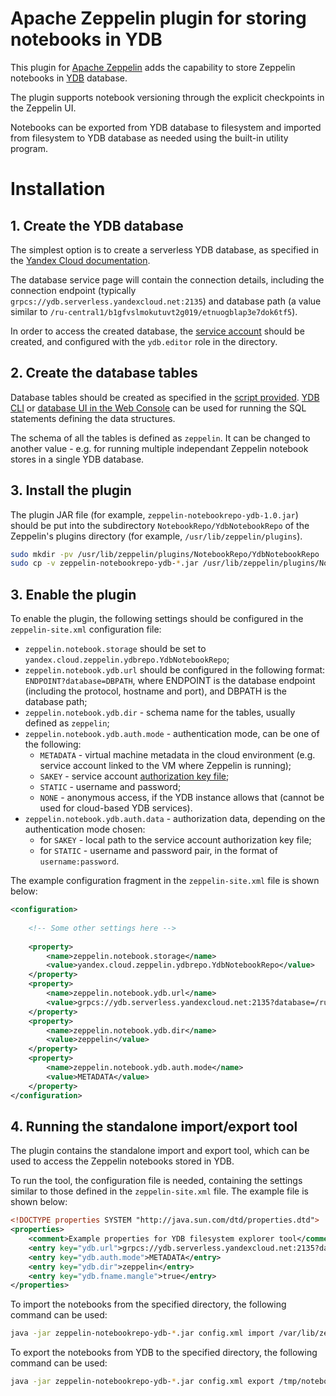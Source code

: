 # Apache Zeppelin plugin for storing notebooks in YDB

This plugin for [Apache Zeppelin](https://zeppelin.apache.org/) adds the capability to store Zeppelin notebooks in [YDB](https://ydb.tech) database.

The plugin supports notebook versioning through the explicit checkpoints in the Zeppelin UI.

Notebooks can be exported from YDB database to filesystem and imported from filesystem to YDB database as needed using the built-in utility program.

# Installation

## 1. Create the YDB database

The simplest option is to create a serverless YDB database, as specified in the [Yandex Cloud documentation](https://cloud.yandex.ru/docs/ydb/quickstart#create-db).

The database service page will contain the connection details, including the connection endpoint (typically `grpcs://ydb.serverless.yandexcloud.net:2135`) and database path (a value similar to `/ru-central1/b1gfvslmokutuvt2g019/etnuogblap3e7dok6tf5`).

In order to access the created database, the [service account](https://cloud.yandex.ru/docs/iam/concepts/users/service-accounts) should be created, and configured with the `ydb.editor` role in the directory.

## 2. Create the database tables

Database tables should be created as specified in the [script provided](scripts/ydb-notebook-repo.sql). [YDB CLI](https://cloud.yandex.ru/docs/ydb/operations/connection) or [database UI in the Web Console](https://cloud.yandex.ru/docs/ydb/operations/crud#web-sql) can be used for running the SQL statements defining the data structures.

The schema of all the tables is defined as `zeppelin`. It can be changed to another value - e.g. for running multiple independant Zeppelin notebook stores in a single YDB database.

## 3. Install the plugin

The plugin JAR file (for example, `zeppelin-notebookrepo-ydb-1.0.jar`) should be put into the subdirectory `NotebookRepo/YdbNotebookRepo` of the Zeppelin's plugins directory (for example, `/usr/lib/zeppelin/plugins`).

```bash
sudo mkdir -pv /usr/lib/zeppelin/plugins/NotebookRepo/YdbNotebookRepo
sudo cp -v zeppelin-notebookrepo-ydb-*.jar /usr/lib/zeppelin/plugins/NotebookRepo/YdbNotebookRepo/
```

## 3. Enable the plugin

To enable the plugin, the following settings should be configured in the `zeppelin-site.xml` configuration file:

* `zeppelin.notebook.storage` should be set to `yandex.cloud.zeppelin.ydbrepo.YdbNotebookRepo`;
* `zeppelin.notebook.ydb.url` should be configured in the following format: `ENDPOINT?database=DBPATH`, where ENDPOINT is the database endpoint (including the protocol, hostname and port), and DBPATH is the database path;
* `zeppelin.notebook.ydb.dir` - schema name for the tables, usually defined as `zeppelin`;
* `zeppelin.notebook.ydb.auth.mode` - authentication mode, can be one of the following:
    * `METADATA` - virtual machine metadata in the cloud environment (e.g. service account linked to the VM where Zeppelin is running);
    * `SAKEY` - service account [authorization key file](https://cloud.yandex.ru/docs/iam/concepts/authorization/key);
    * `STATIC` - username and password;
    * `NONE` - anonymous access, if the YDB instance allows that (cannot be used for cloud-based YDB services).
* `zeppelin.notebook.ydb.auth.data` - authorization data, depending on the authentication mode chosen:
    * for `SAKEY` - local path to the service account authorization key file;
    * for `STATIC` - username and password pair, in the format of `username:password`.

The example configuration fragment in the `zeppelin-site.xml` file is shown below:

```xml
<configuration>
    
    <!-- Some other settings here -->
    
    <property>
        <name>zeppelin.notebook.storage</name>
        <value>yandex.cloud.zeppelin.ydbrepo.YdbNotebookRepo</value>
    </property>
    <property>
        <name>zeppelin.notebook.ydb.url</name>
        <value>grpcs://ydb.serverless.yandexcloud.net:2135?database=/ru-central1/b1gfvslmokutuvt2g019/etnuogblap3e7dok6tf5</value>
    </property>
    <property>
        <name>zeppelin.notebook.ydb.dir</name>
        <value>zeppelin</value>
    </property>
    <property>
        <name>zeppelin.notebook.ydb.auth.mode</name>
        <value>METADATA</value>
    </property>
</configuration>
```

## 4. Running the standalone import/export tool

The plugin contains the standalone import and export tool, which can be used to access the Zeppelin notebooks stored in YDB.

To run the tool, the configuration file is needed, containing the settings similar to those defined in the `zeppelin-site.xml` file. The example file is shown below:

```xml
<!DOCTYPE properties SYSTEM "http://java.sun.com/dtd/properties.dtd">
<properties>
    <comment>Example properties for YDB filesystem explorer tool</comment>
    <entry key="ydb.url">grpcs://ydb.serverless.yandexcloud.net:2135?database=/ru-central1/b1gfvslmokutuvt2g019/etnuogblap3e7dok6tf5</entry>
    <entry key="ydb.auth.mode">METADATA</entry>
    <entry key="ydb.dir">zeppelin</entry>
    <entry key="ydb.fname.mangle">true</entry>
</properties>
```

To import the notebooks from the specified directory, the following command can be used:

```bash
java -jar zeppelin-notebookrepo-ydb-*.jar config.xml import /var/lib/zeppelin/notebook
```


To export the notebooks from YDB to the specified directory, the following command can be used:

```bash
java -jar zeppelin-notebookrepo-ydb-*.jar config.xml export /tmp/notebooks
```
